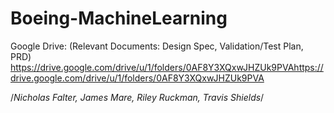 # Boeing-MachineLearning

Google Drive: (Relevant Documents: Design Spec, Validation/Test Plan, PRD)
https://drive.google.com/drive/u/1/folders/0AF8Y3XQxwJHZUk9PVAhttps://drive.google.com/drive/u/1/folders/0AF8Y3XQxwJHZUk9PVA

/*Nicholas Falter, James Mare, Riley Ruckman, Travis Shields*/
